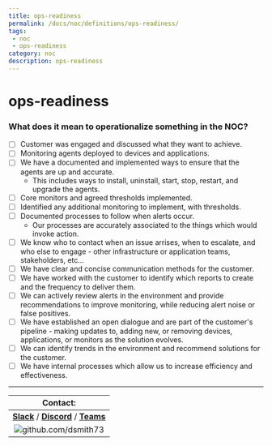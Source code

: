 ```yaml
---
title: ops-readiness
permalink: /docs/noc/definitions/ops-readiness/
tags: 
 - noc
 - ops-readiness
category: noc
description: ops-readiness
---
```


# ops-readiness  

### What does it mean to operationalize something in the NOC?

 - [ ] Customer was engaged and discussed what they want to achieve.  
 - [ ] Monitoring agents deployed to devices and applications.  
 - [ ] We have a documented and implemented ways to ensure that the agents are up and accurate.  
      * This includes ways to install, uninstall, start, stop, restart, and upgrade the agents.  
 - [ ] Core monitors and agreed thresholds implemented.  
 - [ ] Identified any additional monitoring to implement, with thresholds.  
 - [ ] Documented processes to follow when alerts occur.  
      * Our processes are accurately associated to the things which would invoke action.  
 - [ ] We know who to contact when an issue arrises, when to escalate, and who else to engage - other infrastructure or application teams, stakeholders, etc...  
 - [ ] We have clear and concise communication methods for the customer.  
 - [ ] We have worked with the customer to identify which reports to create and the frequency to deliver them.  
 - [ ] We can actively review alerts in the environment and provide recommendations to improve monitoring, while reducing alert noise or false positives.  
 - [ ] We have established an open dialogue and are part of the customer's pipeline - making updates to, adding new, or removing devices, applications, or monitors as the solution evolves.  
 - [ ] We can identify trends in the environment and recommend solutions for the customer.  
 - [ ] We have internal processes which allow us to increase efficiency and effectiveness.  
 
---

| Contact: |
| :---------: |
| **[Slack](https://101101workspace.slack.com/archives/D012ESWSXHQ "dsmith73 on 101101 workspace")** / **[Discord](https://discord.gg/RmzVNzx)** / **[Teams](https://teams.microsoft.com/l/chat/0/0?users=dsmith73@gmail.com)** |
| ![github.com/dsmith73](https://avatars1.githubusercontent.com/u/44279121?s=60&u=7a933a33b51505f9d6435eeffae1c8156a47dc77&v=4 "github.com/dsmith73") |

